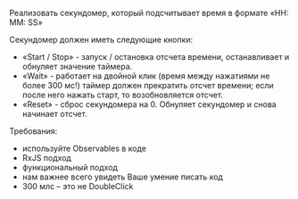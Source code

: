Реализовать секундомер, который подсчитывает время в формате «HH: MM: SS»

Секундомер должен иметь следующие кнопки:

* «Start / Stop» - запуск / остановка отсчета времени, останавливает и обнуляет значение таймера.
* «Wait» - работает на двойной клик (время между нажатиями не более 300 мс!) таймер должен 
   прекратить отсчет времени; если после него нажать старт, то возобновляется отсчет.
* «Reset» - сброс секундомера  на 0.  Обнуляет секундомер и снова начинает отсчет.

Требования:
- используйте Observables в коде
- RxJS подход
- функциональный подход
- нам важнее всего увидеть Ваше умение писать код
- 300 млс – это не DoubleClick